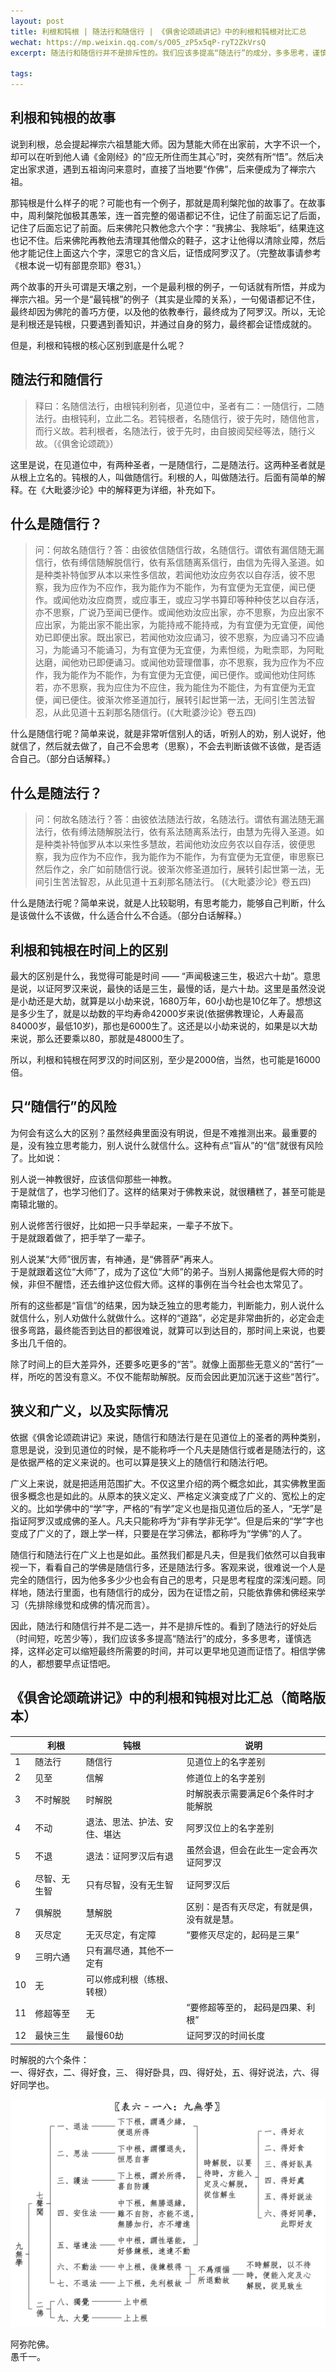 ```yaml
---
layout: post
title: 利根和钝根 | 随法行和随信行 | 《俱舍论颂疏讲记》中的利根和钝根对比汇总
wechat: https://mp.weixin.qq.com/s/O05_zP5x5qP-ryT2ZkVrsQ
excerpt: 随法行和随信行并不是排斥性的。我们应该多提高“随法行”的成分，多多思考，谨慎选择，这样可以缩短证悟所需要的时间。

tags:
---
```


## 利根和钝根的故事

说到利根，总会提起禅宗六祖慧能大师。因为慧能大师在出家前，大字不识一个，却可以在听到他人诵《金刚经》的“应无所住而生其心”时，突然有所“悟”。然后决定出家求道，遇到五祖询问来意时，直接了当地要“作佛”，后来便成为了禅宗六祖。

那钝根是什么样子的呢？可能也有一个例子，那就是周利槃陀伽的故事了。在故事中，周利槃陀伽极其愚笨，连一首完整的偈语都记不住，记住了前面忘记了后面，记住了后面忘记了前面。后来佛陀只教他念六个字：“我拂尘、我除垢”，结果连这也记不住。后来佛陀再教他去清理其他僧众的鞋子，这才让他得以清除业障，然后他才能记住上面这六个字，深思它的含义后，证悟成阿罗汉了。（完整故事请参考《根本说一切有部毘奈耶》卷31。）

两个故事的开头可谓是天壤之别，一个是最利根的例子，一句话就有所悟，并成为禅宗六祖。另一个是“最钝根”的例子（其实是业障的关系），一句偈语都记不住，最终却因为佛陀的善巧方便，以及他的依教奉行，最终成为了阿罗汉。所以，无论是利根还是钝根，只要遇到善知识，并通过自身的努力，最终都会证悟成就的。

但是，利根和钝根的核心区别到底是什么呢？

## 随法行和随信行

> 释曰：名随信法行，由根钝利别者，见道位中，圣者有二：一随信行，二随法行。由根钝利，立此二名。若钝根者，名随信行，彼于先时，随信他言，而行义故。若利根者，名随法行，彼于先时，由自披阅契经等法，随行义故。（《俱舍论颂疏》）

这里是说，在见道位中，有两种圣者，一是随信行，二是随法行。这两种圣者就是从根上立名的。钝根的人，叫做随信行。利根的人，叫做随法行。后面有简单的解释。在《大毗婆沙论》中的解释更为详细，补充如下。

## 什么是随信行？

> 问：何故名随信行？答：由彼依信随信行故，名随信行。谓依有漏信随无漏信行，依有缚信随解脱信行，依有系信随离系信行，由信为先得入圣道。如是种类补特伽罗从本以来性多信故，若闻他劝汝应务农以自存活，彼不思察，我为应作为不应作，我为能作为不能作，为有宜便为无宜便，闻已便作。或闻他劝汝应商贾，或应事王，或应习学书算印等种种伎艺以自存活，亦不思察，广说乃至闻已便作。或闻他劝汝应出家，亦不思察，为应出家不应出家，为能出家不能出家，为能持戒不能持戒，为有宜便为无宜便，闻他劝已即便出家。既出家已，若闻他劝汝应诵习，彼不思察，为应诵习不应诵习，为能诵习不能诵习，为有宜便为无宜便，为素怛缆，为毗柰耶，为阿毗达磨，闻他劝已即便诵习。或闻他劝营理僧事，亦不思察，我为应作为不应作，我为能作为不能作，为有宜便为无宜便，闻已便作。或闻他劝住阿练若，亦不思察，我为应住为不应住，我为能住为不能住，为有宜便为无宜便，闻已便住。彼渐次修圣道加行，展转引起世第一法，无间引生苦法智忍，从此见道十五刹那名随信行。(《大毗婆沙论》卷五四)

什么是随信行呢？简单来说，就是非常听信别人的话，听别人的劝，别人说好，他就信了，然后就去做了，自己不会思考（思察），不会去判断该做不该做，是否适合自己。（部分白话解释。）

## 什么是随法行？

> 问：何故名随法行？答：由彼依法随法行故，名随法行。谓依有漏法随无漏法行，依有缚法随解脱法行，依有系法随离系法行，由慧为先得入圣道。如是种类补特伽罗从本以来性多慧故，若闻他劝汝应务农以自存活，彼便思察，我为应作为不应作，我为能作为不能作，为有宜便为无宜便，审思察已然后作之，余广如前随信行说。彼渐次修圣道加行，展转引起世第一法，无间引生苦法智忍，从此见道十五刹那名随法行。 (《大毗婆沙论》卷五四)

什么是随法行呢？简单来说，就是人比较聪明，有思考能力，能够自己判断，什么是该做什么不该做，什么适合什么不合适。（部分白话解释。）

## 利根和钝根在时间上的区别

最大的区别是什么，我觉得可能是时间 —— “声闻极速三生，极迟六十劫”。意思是说，以证阿罗汉来说，最快的话是三生，最慢的话，是六十劫。这里是虽然没说是小劫还是大劫，就算是以小劫来说，1680万年，60小劫也是10亿年了。想想这是多少生了，就是以劫数的平均寿命42000岁来说(依据佛教理论，人寿最高 84000岁，最低10岁)，那也是6000生了。这还是以小劫来说的，如果是以大劫来说，那么还要乘以80，那就是48000生了。

所以，利根和钝根在阿罗汉的时间区别，至少是2000倍，当然，也可能是16000倍。

## 只“随信行”的风险

为何会有这么大的区别？虽然经典里面没有明说，但是不难推测出来。最重要的是，没有独立思考能力，别人说什么就信什么。这种有点“盲从”的“信”就很有风险了。比如说：

别人说一神教很好，应该信仰那些一神教。<br>
于是就信了，也学习他们了。这样的结果对于佛教来说，就很糟糕了，甚至可能是南辕北辙的。

别人说修苦行很好，比如把一只手举起来，一辈子不放下。<br>
于是就跟着做了，把手举了一辈子。

别人说某“大师”很厉害，有神通，是“佛菩萨”再来人。<br>
于是就跟着这位“大师”了，成为了这位“大师”的弟子。当别人揭露他是假大师的时候，非但不醒悟，还去维护这位假大师。这样的事例在当今社会也太常见了。

所有的这些都是“盲信”的结果，因为缺乏独立的思考能力，判断能力，别人说什么就信什么，别人劝做什么就做什么。这样的“道路”，必定是非常曲折的，必定会走很多弯路，最终能否到达目的都很难说，就算可以到达目的，那时间上来说，也要多出几千倍的。

除了时间上的巨大差异外，还要多吃更多的“苦”。就像上面那些无意义的“苦行”一样，所吃的苦没有意义。不仅不能帮助解脱。反而会因此更加沉迷于这些“苦行”。

## 狭义和广义，以及实际情况

依据《俱舍论颂疏讲记》来说，随信行和随法行是在见道位上的圣者的两种类别，意思是说，没到见道位的时候，是不能称呼一个凡夫是随信行或者是随法行的，这是依据严格的定义来说的。也可以算是狭义上的随信行和随法行吧。

广义上来说，就是把适用范围扩大。不仅这里介绍的两个概念如此，其实佛教里面很多概念也是如此的。从原本的狭义定义、严格定义演变成了广义的、宽松上的定义的。比如学佛中的“学”字，严格的“有学”定义也是指见道位后的圣人，“无学”是指证阿罗汉或成佛的圣人。凡夫只能称呼为“非有学非无学”。但是后来的“学”字也变成了广义的了，跟上学一样，只要是在学习佛法，都称呼为“学佛”的人了。

随信行和随法行在广义上也是如此。虽然我们都是凡夫，但是我们依然可以自我审视一下，看看自己的学佛是随信行多，还是随法行多。客观来说，很难说一个人是完全的随信行，因为他多多少少也会有自己的思考，只是思考程度的深浅问题。同样地，随法行里面，也有随信行的成分，因为在证悟之前，只能依靠佛和佛经来学习（先排除缘觉和成佛的情况而言）。

因此，随法行和随信行并不是二选一，并不是排斥性的。看到了随法行的好处后（时间短，吃苦少等），我们应该多多提高“随法行”的成分，多多思考，谨慎选择，这样必定可以缩短最终所需要的时间，并可以更早地见道而证悟了。相信学佛的人，都想要早点证悟吧。

## 《俱舍论颂疏讲记》中的利根和钝根对比汇总（简略版本）

| | 利根 | 钝根 | 说明 |
| -- | ---- | ---- |-------- |
| 1 | 随法行  | 随信行 | 见道位上的名字差别 |
| 2 | 见至  | 信解 | 修道位上的名字差别 | 
| 3 | 不时解脱 | 时解脱 | 时解脱表示需要满足6个条件时才能解脱 |
| 4 | 不动 | 退法、思法、护法、安住、堪达 | 阿罗汉位上的名字差别 | 
| 5 | 不退 | 退法：证阿罗汉后有退 | 虽然会退，但会在此生一定会再次证阿罗汉 |
| 6 | 尽智、无生智 | 只有尽智，没有无生智 | 证阿罗汉后 |
| 7 | 俱解脱 | 慧解脱 | 区别：是否有灭尽定，有就是俱，没有就是慧。|
| 8 | 灭尽定 | 无灭尽定，有定障 | “要修灭尽定的，起码是三果” | 
| 9 | 三明六通 | 只有漏尽通，其他不一定有 |
| 10 | 无 | 可以修成利根（练根、转根） | |
| 11 | 修超等至 | 无 | “要修超等至的， 起码是四果、利根” |
| 12 | 最快三生 | 最慢60劫 | 证阿罗汉的时间长度 |


时解脱的六个条件：<br>
一、得好衣，二、得好食，三、 得好卧具，四、得好处，五、得好说法，六、得好同学也。

![俱舍论-九种无学](../images/2024-08-11-10-54-32.png)


阿弥陀佛。<br>
愚千一。<br>

